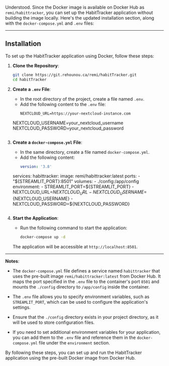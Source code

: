 Understood. Since the Docker image is available on Docker Hub as `remi/habittracker`, you can set up the HabitTracker application without building the image locally. Here's the updated installation section, along with the `docker-compose.yml` and `.env` files:

---

## Installation

To set up the HabitTracker application using Docker, follow these steps:

1. **Clone the Repository**:
   ```bash
   git clone https://git.rehounou.ca/remi/habitTracker.git
   cd habitTracker
   ```

2. **Create a `.env` File**:
   - In the root directory of the project, create a file named `.env`.
   - Add the following content to the `.env` file:
     ```env
     NEXTCLOUD_URL=https://your-nextcloud-instance.com
    NEXTCLOUD_USERNAME=your_nextcloud_username
    NEXTCLOUD_PASSWORD=your_nextcloud_password

     ```

3. **Create a `docker-compose.yml` File**:
   - In the same directory, create a file named `docker-compose.yml`.
   - Add the following content:
     ```yaml
     version: '3.8'

    services:
    habittracker:
        image: remi/habittracker:latest
        ports:
        - "${STREAMLIT_PORT}:8501"
        volumes:
        - ./config:/app/config
        environment:
        - STREAMLIT_PORT=${STREAMLIT_PORT}
        - NEXTCLOUD_URL=${NEXTCLOUD_URL}
        - NEXTCLOUD_USERNAME=${NEXTCLOUD_USERNAME}
        - NEXTCLOUD_PASSWORD=${NEXTCLOUD_PASSWORD}
     ```

4. **Start the Application**:
   - Run the following command to start the application:
     ```bash
     docker-compose up -d
     ```

   The application will be accessible at `http://localhost:8501`.

---

**Notes**:

- The `docker-compose.yml` file defines a service named `habittracker` that uses the pre-built image `remi/habittracker:latest` from Docker Hub. It maps the port specified in the `.env` file to the container's port `8501` and mounts the `./config` directory to `/app/config` inside the container.

- The `.env` file allows you to specify environment variables, such as `STREAMLIT_PORT`, which can be used to configure the application's settings.

- Ensure that the `./config` directory exists in your project directory, as it will be used to store configuration files.

- If you need to set additional environment variables for your application, you can add them to the `.env` file and reference them in the `docker-compose.yml` file under the `environment` section.

By following these steps, you can set up and run the HabitTracker application using the pre-built Docker image from Docker Hub. 